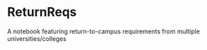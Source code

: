# ReturnReqs
A notebook featuring return-to-campus requirements from multiple universities/colleges

